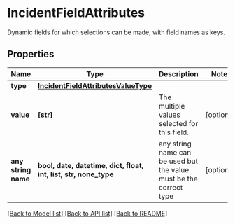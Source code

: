# IncidentFieldAttributes

Dynamic fields for which selections can be made, with field names as keys.
## Properties
Name | Type | Description | Notes
------------ | ------------- | ------------- | -------------
**type** | [**IncidentFieldAttributesValueType**](IncidentFieldAttributesValueType.md) |  | 
**value** | **[str]** | The multiple values selected for this field. | [optional] 
**any string name** | **bool, date, datetime, dict, float, int, list, str, none_type** | any string name can be used but the value must be the correct type | [optional]

[[Back to Model list]](README.md#documentation-for-models) [[Back to API list]](README.md#documentation-for-api-endpoints) [[Back to README]](README.md)


